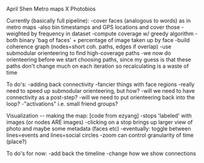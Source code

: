 April Shen
Metro maps X Photobios

Currently (basically full pipeline):
-cover faces (analogous to words) as in metro maps
-also bin timestamps and GPS locations and cover those
-weighted by frequency in dataset
-compute coverage w/ greedy algorithm
-both binary 'bag of faces' + percentage of image taken up by face
-build coherence graph (nodes=short coh. paths, edges if overlap)
-use submodular orienteering to find high-coverage paths
-we now do orienteering before we start choosing paths, since my guess is that
 these paths don't change much on each iteration so recalculating is a
 waste of time

To do's:
-adding back connectivity
-fancier things with face regions
-really need to speed up submodular orienteering, but how?
-will we need to have connectivity as a post-step?
-will we need to put orienteering back into the loop?
-"activations" i.e. small friend groups?


Visualization -- making the map: [code from ezyang]
-stops 'labeled' with images (or nodes ARE images)
-clicking on a stop brings up larger view of photo and maybe some metadata (faces etc)
-eventually: toggle between lines=events and lines=social circles
-zoom can control granularity of time (place?)

To do's for now:
-add back the timeline
-change how we show connections
